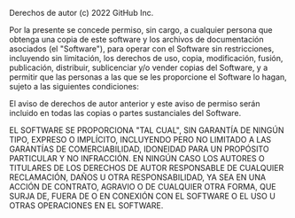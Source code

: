 Derechos de autor (c) 2022 GitHub Inc.

Por la presente se concede permiso, sin cargo, a cualquier persona que obtenga
una copia de este software y los archivos de documentación asociados (el
"Software"), para operar con el Software sin restricciones, incluyendo
sin limitación, los derechos de uso, copia, modificación, fusión, publicación,
distribuir, sublicenciar y/o vender copias del Software, y a
permitir que las personas a las que se les proporcione el Software lo hagan, sujeto a
las siguientes condiciones:

El aviso de derechos de autor anterior y este aviso de permiso serán
incluido en todas las copias o partes sustanciales del Software.

EL SOFTWARE SE PROPORCIONA "TAL CUAL", SIN GARANTÍA DE NINGÚN TIPO,
EXPRESO O IMPLÍCITO, INCLUYENDO PERO NO LIMITADO A LAS GARANTÍAS DE
COMERCIABILIDAD, IDONEIDAD PARA UN PROPÓSITO PARTICULAR Y
NO INFRACCIÓN. EN NINGÚN CASO LOS AUTORES O TITULARES DE LOS DERECHOS DE AUTOR
RESPONSABLE DE CUALQUIER RECLAMACIÓN, DAÑOS U OTRA RESPONSABILIDAD, YA SEA EN UNA ACCIÓN
DE CONTRATO, AGRAVIO O DE CUALQUIER OTRA FORMA, QUE SURJA DE, FUERA DE O EN CONEXIÓN
CON EL SOFTWARE O EL USO U OTRAS OPERACIONES EN EL SOFTWARE.
